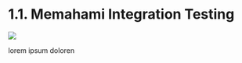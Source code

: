 # 1.1. **Memahami Integration Testing**

![](http://www.testbytes.net/wp-content/uploads/2016/02/19-1-2016-integration-testing-what-is-it.gif)

lorem ipsum doloren

